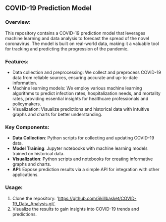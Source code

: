 ## COVID-19 Prediction Model

### Overview:
This repository contains a COVID-19 prediction model that leverages machine learning and data analysis to forecast the spread of the novel coronavirus. The model is built on real-world data, making it a valuable tool for tracking and predicting the progression of the pandemic.

### Features:
- Data collection and preprocessing: We collect and preprocess COVID-19 data from reliable sources, ensuring accurate and up-to-date information.
- Machine learning models: We employ various machine learning algorithms to predict infection rates, hospitalization needs, and mortality rates, providing essential insights for healthcare professionals and policymakers.
- Visualization: Visualize predictions and historical data with intuitive graphs and charts for better understanding.

### Key Components:
- **Data Collection**: Python scripts for collecting and updating COVID-19 data.
- **Model Training**: Jupyter notebooks with machine learning models trained on historical data.
- **Visualization**: Python scripts and notebooks for creating informative graphs and charts.
- **API**: Expose prediction results via a simple API for integration with other applications.

### Usage:
1. Clone the repository: 'https://github.com/Skillbasket/COVID-19_Data_Analysis.git`
2. Visualize the results to gain insights into COVID-19 trends and predictions.


